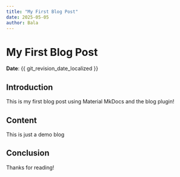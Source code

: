```yaml
---
title: "My First Blog Post"
date: 2025-05-05
author: Bala
---
```


# My First Blog Post

**Date**: {{ git_revision_date_localized }}

<!-- more -->

## Introduction

This is my first blog post using Material MkDocs and the blog plugin!

## Content

This is just a demo blog

## Conclusion

Thanks for reading!